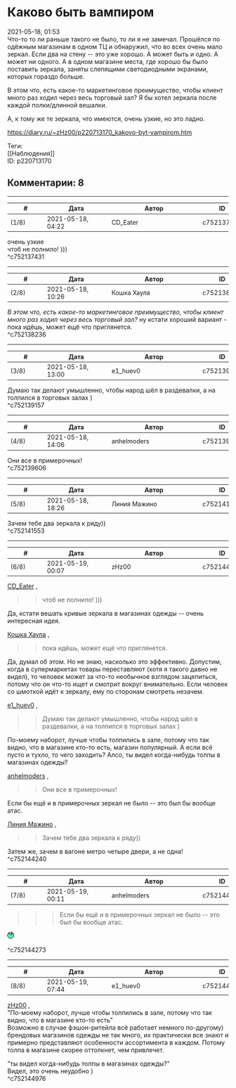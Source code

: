 Каково быть вампиром
====================

  
2021-05-18, 01:53  
 Что-то то ли раньше такого не было, то ли я не замечал. Прошёлся по одёжным магазинам в одном ТЦ и обнаружил, что во всех очень мало зеркал. Если два на стену -- это уже хорошо. А может быть и одно. А может ни одного. А в одном магазине места, где хорошо бы было поставить зеркала, заняты слепящими светодиодными экранами, которых гораздо больше.   
   
 В этом что, есть какое-то маркетинговое преимущество, чтобы клиент много раз ходил через весь торговый зал? Я бы хотел зеркала после каждой полки/длинной вешалки.   
   
 А, к тому же те зеркала, что имеются, очень узкие, но это ладно.   
  
<https://diary.ru/~zHz00/p220713170_kakovo-byt-vampirom.htm>  
  
Теги:  
[[Наблюдения]]  
ID: p220713170  


Комментарии: 8
--------------

  


---



|         #         |              Дата              |                     Автор                     |           ID           |
| --- | --- | --- | --- |
| (1/8) | 2021-05-18, 04:22 | CD\_Eater | c752137431 |

  
  очень узкие    
 чтоб не полнило! )))   
 ^c752137431

---



|         #         |              Дата              |                     Автор                     |           ID           |
| --- | --- | --- | --- |
| (2/8) | 2021-05-18, 10:26 | Кошка Хаула | c752138236 |

  
  *В этом что, есть какое-то маркетинговое преимущество, чтобы клиент много раз ходил через весь торговый зал?*  ну кстати хороший вариант - пока идёшь, может ещё что приглянется.   
 ^c752138236

---



|         #         |              Дата              |                     Автор                     |           ID           |
| --- | --- | --- | --- |
| (3/8) | 2021-05-18, 13:00 | e1\_huev0 | c752139157 |

  
 Думаю так делают умышленно, чтобы народ шёл в раздевалки, а на толпился в торговых залах )   
 ^c752139157

---



|         #         |              Дата              |                     Автор                     |           ID           |
| --- | --- | --- | --- |
| (4/8) | 2021-05-18, 14:06 | anhelmoders | c752139606 |

  
 Они все в примерочных!   
 ^c752139606

---



|         #         |              Дата              |                     Автор                     |           ID           |
| --- | --- | --- | --- |
| (5/8) | 2021-05-18, 18:26 | Линия Мажино | c752141553 |

  
 Зачем тебе два зеркала к ряду))   
 ^c752141553

---



|         #         |              Дата              |                     Автор                     |           ID           |
| --- | --- | --- | --- |
| (6/8) | 2021-05-19, 00:07 | zHz00 | c752144240 |

  
  [CD\_Eater](https://cd-eater.diary.ru "Записки ДискоЕда")  ,   
 >>чтоб не полнило! )))   
   
 Да, кстати вешать кривые зеркала в магазинах одежды -- очень интересная идея.   
   
  [Кошка Хаула](https://rianna88.diary.ru "Старое логово дракона")  ,   
   
 >>пока идёшь, может ещё что приглянется.   
   
 Да, думал об этом. Но не знаю, насколько это эффективно. Допустим, когда в супермаркетах товары переставляют (хотя я такого давно не видел), то человек может за что-то необычное взглядом зацепиться, потому что он что-то ищет и смотрит вокруг внимательно. Если человек со шмоткой идёт к зеркалу, ему по сторонам смотреть незачем.   
   
  [e1\_huev0](https://caeddas.diary.ru "&#916;Д&#947;&#915;&#916;")  ,   
   
 >>Думаю так делают умышленно, чтобы народ шёл в раздевалки, а на толпился в торговых залах )   
   
 По-моему наборот, лучше чтобы толпились в зале, потому что так видно, что в магазине кто-то есть, магазин популярный. А если всё пусто и тухло, то чего заходить? Алсо, ты видел когда-нибудь толпы в магазинах одежды?   
   
  [anhelmoders](https://anhelmoders.diary.ru "No plans. Only wonders.")  ,   
   
 >>Они все в примерочных!   
   
 Если бы ещё и в примерочных зеркал не было -- это был бы вообще атас.   
   
  [Линия Мажино](https://mortan.diary.ru "воин в поле")  ,   
   
 >>Зачем тебе два зеркала к ряду))   
   
 Затем же, зачем в вагоне метро четыре двери, а не одна!   
 ^c752144240

---



|         #         |              Дата              |                     Автор                     |           ID           |
| --- | --- | --- | --- |
| (7/8) | 2021-05-19, 00:11 | anhelmoders | c752144273 |

  
  >>>Если бы ещё и в примерочных зеркал не было -- это был бы вообще атас. 

   
  ![:lol:](pics/1135.gif) 

   
 ^c752144273

---



|         #         |              Дата              |                     Автор                     |           ID           |
| --- | --- | --- | --- |
| (8/8) | 2021-05-19, 07:44 | e1\_huev0 | c752144976 |

  
  [zHz00](https://zHz00.diary.ru "Untitled")  ,   
 "По-моему наборот, лучше чтобы толпились в зале, потому что так видно, что в магазине кто-то есть"   
 Возможно в случае фэшон-ритейла всё работает немного по-другому) брендовых магазинов одежды не так много, их практически все знают и примерно представляют особенности ассортимента в каждом. Потому толпа в магазине скорее оттолкнет, чем привлечет.   
   
 "ты видел когда-нибудь толпы в магазинах одежды?"   
 Видел, это очень неудобно )   
 ^c752144976